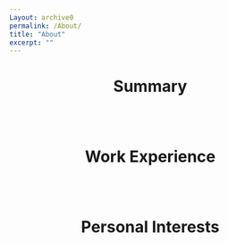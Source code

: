 ```yaml
---
Layout: archive0
permalink: /About/
title: "About"
excerpt: ""
---
```

<Center>
<h1> Summary </h1>
<BR>
<BR>
<h1> Work Experience </h1>
<BR>
<BR>
<h1> Personal Interests </h1>
</Center>
